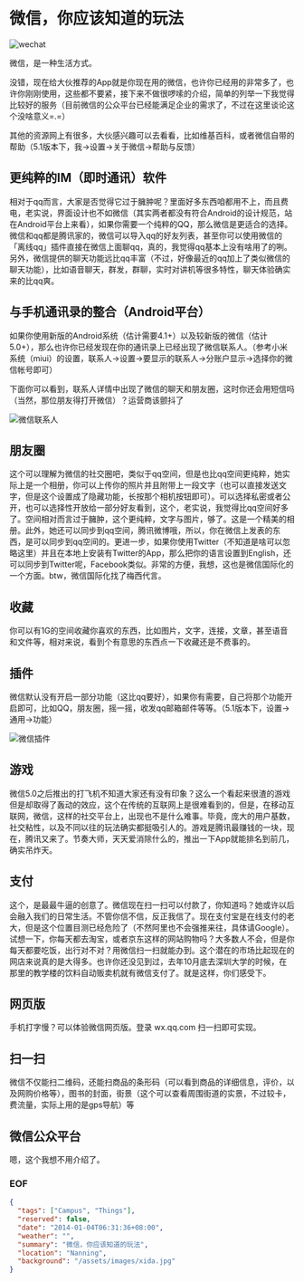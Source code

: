 微信，你应该知道的玩法
======================
![wechat](http://farm3.staticflickr.com/2811/11738815385_6f650ff36a_q.jpg)

微信，是一种生活方式。

没错，现在给大伙推荐的App就是你现在用的微信，也许你已经用的非常多了，也许你刚刚使用，这些都不要紧，接下来不做很啰嗦的介绍，简单的列举一下我觉得比较好的服务（目前微信的公众平台已经能满足企业的需求了，不过在这里谈论这个没啥意义=.=）

其他的资源网上有很多，大伙感兴趣可以去看看，比如维基百科，或者微信自带的帮助（5.1版本下，我->设置->关于微信->帮助与反馈）

## 更纯粹的IM（即时通讯）软件
相对于qq而言，大家是否觉得它过于臃肿呢？里面好多东西咱都用不上，而且费电，老实说，界面设计也不如微信（其实两者都没有符合Android的设计规范，站在Android平台上来看），如果你需要一个纯粹的QQ，那么微信是更适合的选择。微信和qq都是腾讯家的，微信可以导入qq的好友列表，甚至你可以使用微信的「离线qq」插件直接在微信上面聊qq，真的，我觉得qq基本上没有啥用了的咧。另外，微信提供的聊天功能远比qq丰富（不过，好像最近的qq加上了类似微信的聊天功能），比如语音聊天，群发，群聊，实时对讲机等很多特性，聊天体验确实来的比qq爽。

## 与手机通讯录的整合（Android平台）
如果你使用新版的Android系统（估计需要4.1+）以及较新版的微信（估计5.0+），那么也许你已经发现在你的通讯录上已经出现了微信联系人。（参考小米系统（miui）的设置，联系人->设置->要显示的联系人->分账户显示->选择你的微信帐号即可）

下面你可以看到，联系人详情中出现了微信的聊天和朋友圈，这时你还会用短信吗（当然，那位朋友得打开微信）？运营商该颤抖了

![微信联系人](http://farm6.staticflickr.com/5543/11739769636_a3c696d042_o.jpg)

## 朋友圈
这个可以理解为微信的社交圈吧，类似于qq空间，但是也比qq空间更纯粹，她实际上是一个相册，你可以上传你的照片并且附带上一段文字（也可以直接发送文字，但是这个设置成了隐藏功能，长按那个相机按钮即可）。可以选择私密或者公开，也可以选择性开放给一部分好友看到，这个，老实说，我觉得比qq空间好多了。空间相对而言过于臃肿，这个更纯粹，文字与图片，够了。这是一个精美的相册。此外，她还可以同步到qq空间，腾讯微博哦，所以，你在微信上发表的东西，是可以同步到qq空间的。更进一步，如果你使用Twitter（不知道是啥可以忽略这里）并且在本地上安装有Twitter的App，那么把你的语言设置到English，还可以同步到Twitter呢，Facebook类似。非常的方便，我想，这也是微信国际化的一个方面。btw，微信国际化找了梅西代言。

## 收藏
你可以有1G的空间收藏你喜欢的东西，比如图片，文字，连接，文章，甚至语音和文件等，相对来说，看到个有意思的东西点一下收藏还是不费事的。

## 插件
微信默认没有开启一部分功能（这比qq要好），如果你有需要，自己将那个功能开启即可，比如QQ，朋友圈，摇一摇，收发qq邮箱邮件等等。（5.1版本下，设置->通用->功能）

![微信插件](http://farm8.staticflickr.com/7435/11739770176_3a979bd60e_o.png)

## 游戏
微信5.0之后推出的打飞机不知道大家还有没有印象？这么一个看起来很渣的游戏但是却取得了轰动的效应，这个在传统的互联网上是很难看到的，但是，在移动互联网，微信，这样的社交平台上，出现也不是什么难事。毕竟，庞大的用户基数，社交粘性，以及不同以往的玩法确实都挺吸引人的。游戏是腾讯最赚钱的一块，现在，腾讯又来了。节奏大师，天天爱消除什么的，推出一下App就能排名到前几，确实吊炸天。

## 支付
这个，是最最牛逼的创意了。微信现在扫一扫可以付款了，你知道吗？她或许以后会融入我们的日常生活。不管你信不信，反正我信了。现在支付宝是在线支付的老大，但是这个位置目测已经危险了（不然阿里也不会强推来往，具体请Google）。试想一下，你每天都去淘宝，或者京东这样的网站购物吗？大多数人不会，但是你每天都要吃饭，出行对不对？用微信扫一扫就能办到。这个潜在的市场比起现在的网店来说真的是大得多。也许你还没见到过，去年10月底去深圳大学的时候，在那里的教学楼的饮料自动贩卖机就有微信支付了。就是这样，你们感受下。

## 网页版
手机打字慢？可以体验微信网页版。登录 wx.qq.com 扫一扫即可实现。

## 扫一扫
微信不仅能扫二维码，还能扫商品的条形码（可以看到商品的详细信息，评价，以及网购价格等），图书的封面，街景（这个可以查看周围街道的实景，不过较卡，费流量，实际上用的是gps导航）等

## 微信公众平台
嗯，这个我想不用介绍了。


### EOF
```json
{
  "tags": ["Campus", "Things"],
  "reserved": false,
  "date": "2014-01-04T06:31:36+08:00",
  "weather": "",
  "summary": "微信，你应该知道的玩法",
  "location": "Nanning",
  "background": "/assets/images/xida.jpg"
}
```
